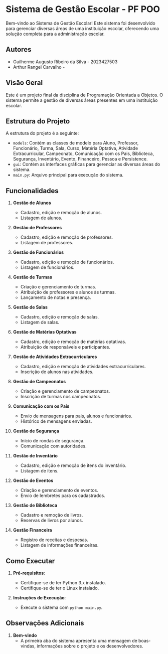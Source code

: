 # Sistema de Gestão Escolar - PF POO

Bem-vindo ao Sistema de Gestão Escolar! Este sistema foi desenvolvido para gerenciar diversas áreas de uma instituição escolar, oferecendo uma solução completa para a administração escolar.

## Autores
- Guilherme Augusto Ribeiro da Silva - 2023427503
- Arthur Rangel Carvalho - 

## Visão Geral

Este é um projeto final da disciplina de Programação Orientada a Objetos. O sistema permite a gestão de diversas áreas presentes em uma instituição escolar.

## Estrutura do Projeto

A estrutura do projeto é a seguinte:

- `models`: Contém as classes de modelo para Aluno, Professor, Funcionário, Turma, Sala, Curso, Matéria Optativa, Atividade Extracurricular, Campeonato, Comunicação com os Pais, Biblioteca, Segurança, Inventário, Evento, Financeiro, Pessoa e Persistence.
- `gui`: Contém as interfaces gráficas para gerenciar as diversas áreas do sistema.
- `main.py`: Arquivo principal para execução do sistema.

## Funcionalidades

1. **Gestão de Alunos**
   - Cadastro, edição e remoção de alunos.
   - Listagem de alunos.

2. **Gestão de Professores**
   - Cadastro, edição e remoção de professores.
   - Listagem de professores.

3. **Gestão de Funcionários**
   - Cadastro, edição e remoção de funcionários.
   - Listagem de funcionários.

4. **Gestão de Turmas**
   - Criação e gerenciamento de turmas.
   - Atribuição de professores e alunos às turmas.
   - Lançamento de notas e presença.

5. **Gestão de Salas**
   - Cadastro, edição e remoção de salas.
   - Listagem de salas.

6. **Gestão de Matérias Optativas**
   - Cadastro, edição e remoção de matérias optativas.
   - Atribuição de responsáveis e participantes.

7. **Gestão de Atividades Extracurriculares**
   - Cadastro, edição e remoção de atividades extracurriculares.
   - Inscrição de alunos nas atividades.

8. **Gestão de Campeonatos**
   - Criação e gerenciamento de campeonatos.
   - Inscrição de turmas nos campeonatos.

9. **Comunicação com os Pais**
   - Envio de mensagens para pais, alunos e funcionários.
   - Histórico de mensagens enviadas.

10. **Gestão de Segurança**
    - Início de rondas de segurança.
    - Comunicação com autoridades.

11. **Gestão de Inventário**
    - Cadastro, edição e remoção de itens do inventário.
    - Listagem de itens.

12. **Gestão de Eventos**
    - Criação e gerenciamento de eventos.
    - Envio de lembretes para os cadastrados.

13. **Gestão de Biblioteca**
    - Cadastro e remoção de livros.
    - Reservas de livros por alunos.

14. **Gestão Financeira**
    - Registro de receitas e despesas.
    - Listagem de informações financeiras.

## Como Executar

1. **Pré-requisitos**:
   - Certifique-se de ter Python 3.x instalado.
   - Certifique-se de ter o Linux instalado.

2. **Instruções de Execução**:
   - Execute o sistema com `python main.py`.

## Observações Adicionais

1. **Bem-vindo**
   - A primeira aba do sistema apresenta uma mensagem de boas-vindas, informações sobre o projeto e os desenvolvedores.
